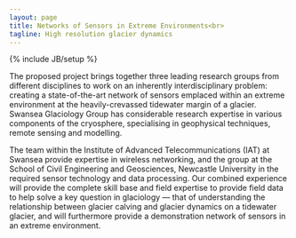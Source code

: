 ```yaml
---
layout: page
title: Networks of Sensors in Extreme Environments<br>
tagline: High resolution glacier dynamics
---
```

{% include JB/setup %}

The proposed project brings together three leading research groups from different disciplines to work on an inherently interdisciplinary problem: creating a state-of-the-art network of sensors emplaced within an extreme environment at the heavily-crevassed tidewater margin of a glacier. Swansea Glaciology Group has considerable research expertise in various components of the cryosphere, specialising in geophysical techniques, remote sensing and modelling.

The team within the Institute of Advanced Telecommunications (IAT) at Swansea provide expertise in wireless networking, and the group at the School of Civil Engineering and Geosciences, Newcastle University in the required sensor technology and data processing. Our combined experience will provide the complete skill base and field expertise to provide field data to help solve a key question in glaciology — that of understanding the relationship between glacier calving and glacier dynamics on a tidewater glacier, and will furthermore provide a demonstration network of sensors in an extreme environment.

